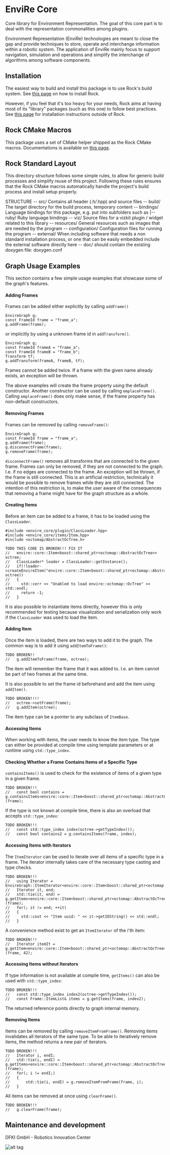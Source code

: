 EnviRe Core
=============
Core library for Environment Representation. The goal of this core part is
to deal with the representation commonalities among plugins.

Environment Representation (EnviRe) technologies are meant to close the gap and
provide techniques to store, operate and interchange information within a
robotic system. The application of EnviRe mainly focus to support navigation,
simulation and operations and simplify the interchange of algorithms among software components.

Installation
------------
The easiest way to build and install this package is to use Rock's build system.
See [this page](http://rock-robotics.org/documentation/installation.html)
on how to install Rock.

However, if you feel that it's too heavy for your needs, Rock aims at having
most of its "library" packages (such as this one) to follow best practices. See
[this page](http://rock-robotics.org/documentation/packages/outside_of_rock.html)
for installation instructions outside of Rock.

Rock CMake Macros
-----------------

This package uses a set of CMake helper shipped as the Rock CMake macros.
Documentations is available on [this page](http://rock-robotics.org/documentation/packages/cmake_macros.html).

Rock Standard Layout
--------------------

This directory structure follows some simple rules, to allow for generic build
processes and simplify reuse of this project. Following these rules ensures that
the Rock CMake macros automatically handle the project's build process and
install setup properly.

STRUCTURE
-- src/ 
	Contains all header (*.h/*.hpp) and source files
-- build/
	The target directory for the build process, temporary content
-- bindings/
	Language bindings for this package, e.g. put into subfolders such as
   |-- ruby/ 
        Ruby language bindings
-- viz/
        Source files for a vizkit plugin / widget related to this library 
-- resources/
	General resources such as images that are needed by the program
-- configuration/
	Configuration files for running the program
-- external/
	When including software that needs a non standard installation process, or one that can be
	easily embedded include the external software directly here
-- doc/
	should contain the existing doxygen file: doxygen.conf
	
Graph Usage Examples
--------------------	
This section contains a few simple usage examples that showcase some of the graph's features.

#### Adding Frames
Frames can be added either explicitly by calling ``addFrame()``
```
EnvireGraph g;
const FrameId frame = "frame_a";
g.addFrame(frame);
```
or implicitly by using a unknown frame id in ``addTransform()``.
```
EnvireGraph g;
const FrameId frameA = "frame_a";
const FrameId frameB = "frame_b";
Transform tf;
g.addTransform(frameA, frameB, tf);
```
Frames cannot be added twice. If a frame with the given name already exists,
an exception will be thrown.

The above examples will create the frame property using the default constructor.
Another constructor can be used by calling ``emplaceFrame()``. Calling
``emplaceFrame()`` does only make sense, if the frame property has non-default
constructors.

#### Removing Frames
Frames can be removed by calling ``removeFrame()``:
```
EnvireGraph g;
const FrameId frame = "frame_a";
g.addFrame(frame);
g.disconnectFrame(frame);
g.removeFrame(frame);
```

``disconnectFrame()`` removes all transforms that are connected to the given frame.
Frames can only be removed, if they are not connected to the graph. I.e. if no
edges are connected to the frame. An exception will be thrown, if the frame is
still connected. This is an artificial restriction, technically it would be
possible to remove frames while they are still connected. The intention of this
restriction is, to make the user aware of the consequences that removing a frame
might have for the graph structure as a whole.

#### Creating Items
Before an item can be added to a frame, it has to be loaded using the ``ClassLoader``.
```
#include <envire_core/plugin/ClassLoader.hpp>
#include <envire_core/items/Item.hpp>
#include <octomap/AbstractOcTree.h>
```
```
TODO THIS CODE IS BROKEN!!! FIX IT
//   envire::core::Item<boost::shared_ptr<octomap::AbstractOcTree>> octree;
//   ClassLoader* loader = ClassLoader::getInstance();
//   if(!loader->createEnvireItem("envire::core::Item<boost::shared_ptr<octomap::AbstractOcTree>>", octree))
//   {
//     std::cerr << "Unabled to load envire::octomap::OcTree" << std::endl;
//     return -1;
//   }
```

It is also possible to instantiate items directly, however this is only
recommended for testing because visualization and serialization only work if
the ``ClassLoader`` was used to load the item.

#### Adding Item
Once the item is loaded, there are two ways to add it to the graph.
The common way is to add it using ``addItemToFrame()``:
```
TODO BROKEN!!
//   g.addItemToFrame(frame, octree);
```
The item will remember the frame that it was added to. I.e. an item cannot be part of two frames at the same time.

It is also possible to set the frame id beforehand and add the item using
``addItem()``.
```
TODO BROKEN!!!!
//   octree->setFrame(frame);
//   g.addItem(octree);
```

The item type can be a pointer to any subclass of ``ItemBase``.

#### Accessing Items
When working with items, the user needs to know the item type. The type can
either be provided at compile time using template parameters or at runtime using
``std::type_index``.

#### Checking Whether a Frame Contains Items of a Specific Type
``containsItems()`` is used to check for the existence of items of a given type
in a given frame.
```
TODO BROKEN!!!
//   const bool contains = g.containsItems<envire::core::Item<boost::shared_ptr<octomap::AbstractOcTree>>>(frame);
```
If the type is not known at compile time, there is also an overload that
accepts ``std::type_index``:
```
TODO BROKEN!!!
//   const std::type_index index(octree->getTypeIndex());
//   const bool contains2 = g.containsItems(frame, index);
```


#### Accessing Items with Iterators

The ``ItemIterator`` can be used to iterate over all items of a specific type
in a frame. The iterator internally takes care of the necessary type casting
and type checks.
```
TODO BROKEN!!!
//   using Iterator = EnvireGraph::ItemIterator<envire::core::Item<boost::shared_ptr<octomap::AbstractOcTree>>>;
//   Iterator it, end;
//   std::tie(it, end) = g.getItems<envire::core::Item<boost::shared_ptr<octomap::AbstractOcTree>>>(frame);
//   for(; it != end; ++it)
//   {
//     std::cout << "Item uuid: " << it->getIDString() << std::endl;
//   }
```

A convenience method exist to get an ``ItemIterator`` of the i'th item:
```
TODO BROKEN!!!
//   Iterator itemIt = g.getItem<envire::core::Item<boost::shared_ptr<octomap::AbstractOcTree>>>(frame, 42);
```

#### Accessing Items without Iterators
If type information is not available at compile time, ``getItems()`` can also
be used with ``std::type_index``:
```
TODO BROKEN!!!
//   const std::type_index index2(octree->getTypeIndex());
//   const Frame::ItemList& items = g.getItems(frame, index2);
```

The returned reference points directly to graph internal memory.

#### Removing Items

Items can be removed by calling ``removeItemFromFrame()``. Removing items invalidates
all iterators of the same type. To be able to iteratively remove items, the
method returns a new pair of iterators.
```
TODO BROKEN!!!
//   Iterator i, endI;
//   std::tie(i, endI) = g.getItems<envire::core::Item<boost::shared_ptr<octomap::AbstractOcTree>>>(frame);
//   for(; i != endI;)
//   {
//       std::tie(i, endI) = g.removeItemFromFrame(frame, i);
//   }
```

All items can be removed at once using ``clearFrame()``.
```
TODO BROKEN!!!
//   g.clearFrame(frame);
```


Maintenance and development
--------------------
DFKI GmbH - Robotics Innovation Center

![alt tag](https://github.com/envire/envire.github.io/raw/master/images/dfki_logo.jpg)


